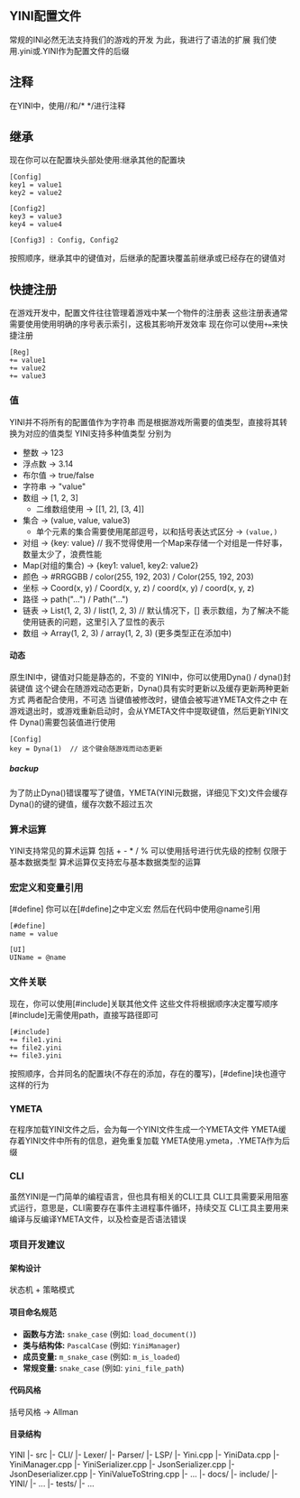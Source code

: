 ## YINI配置文件
常规的INI必然无法支持我们的游戏的开发
为此，我进行了语法的扩展
我们使用.yini或.YINI作为配置文件的后缀

## 注释
在YINI中，使用//和/* */进行注释

## 继承
现在你可以在配置块头部处使用:继承其他的配置块

```YINI
[Config]
key1 = value1
key2 = value2

[Config2]
key3 = value3
key4 = value4

[Config3] : Config, Config2
```
按照顺序，继承其中的键值对，后继承的配置块覆盖前继承或已经存在的键值对

## 快捷注册
在游戏开发中，配置文件往往管理着游戏中某一个物件的注册表
这些注册表通常需要使用使用明确的序号表示索引，这极其影响开发效率
现在你可以使用`+=`来快捷注册

```YINI
[Reg]
+= value1
+= value2
+= value3
```

### 值
YINI并不将所有的配置值作为字符串
而是根据游戏所需要的值类型，直接将其转换为对应的值类型
YINI支持多种值类型
分别为
- 整数  ->  123
- 浮点数  ->  3.14
- 布尔值  ->  true/false
- 字符串  ->  "value"
- 数组  ->  [1, 2, 3]
    - 二维数组使用  ->  [[1, 2], [3, 4]]
- 集合 -> (value, value, value3)
    - 单个元素的集合需要使用尾部逗号，以和括号表达式区分 -> `(value,)`
- 对组  ->  {key: value}  // 我不觉得使用一个Map来存储一个对组是一件好事，数量太少了，浪费性能
- Map(对组的集合)  ->  {key1: value1, key2: value2}
- 颜色  ->  #RRGGBB / color(255, 192, 203) / Color(255, 192, 203)
- 坐标  ->  Coord(x, y) / Coord(x, y, z) / coord(x, y) / coord(x, y, z)
- 路径  ->  path("...") / Path("...")
- 链表  ->  List(1, 2, 3) / list(1, 2, 3)  // 默认情况下，[] 表示数组，为了解决不能使用链表的问题，这里引入了显性的表示
- 数组  ->  Array(1, 2, 3) / array(1, 2, 3)
(更多类型正在添加中)

#### 动态
原生INI中，键值对只能是静态的，不变的
YINI中，你可以使用Dyna() / dyna()封装键值
这个键会在随游戏动态更新，Dyna()具有实时更新以及缓存更新两种更新方式
两者配合使用，不可选
当键值被修改时，键值会被写进YMETA文件之中
在游戏退出时，或游戏重新启动时，会从YMETA文件中提取键值，然后更新YINI文件
Dyna()需要包装值进行使用

```YINI
[Config]
key = Dyna(1)  // 这个键会随游戏而动态更新
```

##### backup
为了防止Dyna()错误覆写了键值，YMETA(YINI元数据，详细见下文)文件会缓存Dyna()的键的键值，缓存次数不超过五次

### 算术运算
YINI支持常见的算术运算
包括 + - * / %
可以使用括号进行优先级的控制
仅限于基本数据类型
算术运算仅支持宏与基本数据类型的运算

### 宏定义和变量引用
[#define]
你可以在[#define]之中定义宏
然后在代码中使用@name引用

```YINI
[#define]
name = value

[UI]
UIName = @name
```

### 文件关联
现在，你可以使用[#include]关联其他文件
这些文件将根据顺序决定覆写顺序
[#include]无需使用path，直接写路径即可

```YINI
[#include]
+= file1.yini
+= file2.yini
+= file3.yini
```

按照顺序，合并同名的配置块(不存在的添加，存在的覆写)，[#define]块也遵守这样的行为

### YMETA
在程序加载YINI文件之后，会为每一个YINI文件生成一个YMETA文件
YMETA缓存着YINI文件中所有的信息，避免重复加载
YMETA使用.ymeta，.YMETA作为后缀

### CLI
虽然YINI是一门简单的编程语言，但也具有相关的CLI工具
CLI工具需要采用阻塞式运行，意思是，CLI需要存在事件主进程事件循环，持续交互
CLI工具主要用来编译与反编译YMETA文件，以及检查是否语法错误

### 项目开发建议
#### 架构设计
状态机 + 策略模式

#### 项目命名规范
- **函数与方法:** `snake_case` (例如: `load_document()`)
- **类与结构体:** `PascalCase` (例如: `YiniManager`)
- **成员变量:** `m_snake_case` (例如: `m_is_loaded`)
- **常规变量:** `snake_case` (例如: `yini_file_path`)

#### 代码风格
括号风格  ->  Allman

#### 目录结构
YINI
    |- src
        |- CLI/
        |- Lexer/
        |- Parser/
        |- LSP/
        |- Yini.cpp
        |- YiniData.cpp
        |- YiniManager.cpp
        |- YiniSerializer.cpp
        |- JsonSerializer.cpp
        |- JsonDeserializer.cpp
        |- YiniValueToString.cpp
        |- ...
    |- docs/
    |- include/
        |- YINI/
            |- ...
    |- tests/
    |- ...